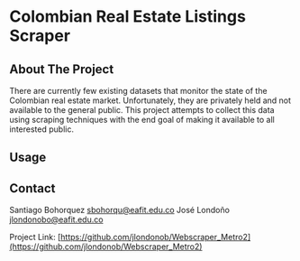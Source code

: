 # Colombian Real Estate Listings Scraper

## About The Project

There are currently few existing datasets that monitor the state of the Colombian real estate market. Unfortunately, they are privately held and not available to the general public. This project attempts to collect this data using scraping techniques with the end goal of making it available to all interested public.


## Usage

## Contact

Santiago Bohorquez [sbohorqu@eafit.edu.co](sbohorqu@eafit.edu.co)
José Londoño [jlondonobo@eafit.edu.co](jlondonobo@eafit.edu.co)

Project Link: [https://github.com/jlondonob/Webscraper_Metro2](https://github.com/jlondonob/Webscraper_Metro2)